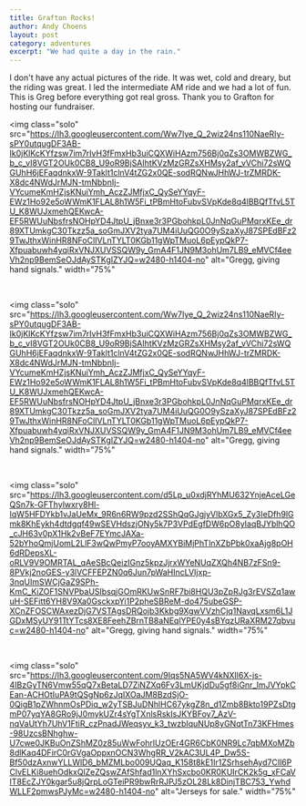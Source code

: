 ```yaml
---
title: Grafton Rocks!
author: Andy Choens
layout: post
category: adventures
excerpt: "We had quite a day in the rain."
---
```


I don't have any actual pictures of the ride. It was wet, cold and
dreary, but the riding was great. I led the intermediate AM ride and
we had a lot of fun. This is Greg before everything got real
gross. Thank you to Grafton for hosting our fundraiser.

<img
 class="solo"
 src="https://lh3.googleusercontent.com/Ww7Iye_Q_2wiz24ns110NaeRIy-sPY0utqugDF3AB-Ik0jKlKcKYfzsw7im7rIvH3fFmxHb3uiCQXWiHAzm756Bj0qZs3OMWBZWG_b_c_vI8VGT2OUk0CB8_U9oR9BjSAIhtKVzMzGRZsXHMsy2af_vVChi72sWQGUhH6jEFaqdnkxW-9Taklt1clnV4tZG2x0QE-sodRQNwJHhWJ-trZMRDK-X8dc4NWdJrMJN-tmNbbnIj-VYcumeKmHZjsKNuiYmh_AczZJMfjxC_QySeYYqyF-EWz1Ho92e5oWWmK1FLAL8h1W5Fi_tPBmHtoFubvSVpKde8q4lBBQfTfvL5TU_K8WUJxmehQEKwcA-EF5RWUuNbsfrsNOHpYD4JtpU_jBnxe3r3PGbohkpL0JnNqGuPMqrxKEe_dr89XTUmkgC30Tkzz5a_soGmJXV2tya7UM4iUuQG0O9ySzaXyJ87SPEdBFz29TwJthxWinHR8NFoClIVLnTYLT0KGb11gWpTMuoL6pEypQkP7-Xfpuabuwh4yqiRxVNJXUVSSQW9y_GmA4F1JN9M3ohUm7LB9_eMVCf4eeVh2np9BemSeOJdAySTKgIZYJQ=w2480-h1404-no"
 alt="Gregg, giving hand signals."
 width="75%"
>

<br />

<img
 class="solo"
 src="https://lh3.googleusercontent.com/Ww7Iye_Q_2wiz24ns110NaeRIy-sPY0utqugDF3AB-Ik0jKlKcKYfzsw7im7rIvH3fFmxHb3uiCQXWiHAzm756Bj0qZs3OMWBZWG_b_c_vI8VGT2OUk0CB8_U9oR9BjSAIhtKVzMzGRZsXHMsy2af_vVChi72sWQGUhH6jEFaqdnkxW-9Taklt1clnV4tZG2x0QE-sodRQNwJHhWJ-trZMRDK-X8dc4NWdJrMJN-tmNbbnIj-VYcumeKmHZjsKNuiYmh_AczZJMfjxC_QySeYYqyF-EWz1Ho92e5oWWmK1FLAL8h1W5Fi_tPBmHtoFubvSVpKde8q4lBBQfTfvL5TU_K8WUJxmehQEKwcA-EF5RWUuNbsfrsNOHpYD4JtpU_jBnxe3r3PGbohkpL0JnNqGuPMqrxKEe_dr89XTUmkgC30Tkzz5a_soGmJXV2tya7UM4iUuQG0O9ySzaXyJ87SPEdBFz29TwJthxWinHR8NFoClIVLnTYLT0KGb11gWpTMuoL6pEypQkP7-Xfpuabuwh4yqiRxVNJXUVSSQW9y_GmA4F1JN9M3ohUm7LB9_eMVCf4eeVh2np9BemSeOJdAySTKgIZYJQ=w2480-h1404-no"
 alt="Gregg, giving hand signals."
 width="75%"
>

<br />

<img
 class="solo"
 src="https://lh3.googleusercontent.com/d5Lp_u0xdjRYhMU632YnjeAceLGeQSn7k-GFThylwxry8Hl-IqW5HFDYkb1vJaUeMx_9R6n6RW9pzd2SShQqGJgjyVlbXGx5_Zy3IeDfh9lGmk8KhEykh4dtdgqf49wSEVHdszjONy5k7P3VPdEgfDW6pO8yIaqBJYblhQO_cJH63v0pX1Hk2vBeF7EYmcJAXa-52bYhoQmjUomL2LlF3wQwPmyP7ooyAMXYBiMjPhTlnXZbPbk0xaAjg8pOH6dRDepsXL-oRLV9V9OMRTAL_qAeSBcQeizIGnz5kpzJjrxWYeNUqZXQh4NB7zFSn9-8PVkj2noGES-y3lVCFFEPZN0q6Jun7pWaHIncLVIjxp-3nqUImSWCjGaZ9SPh-KmC_KiZOF1SNVPbaUSIbsqjGOmRKUwSnRF7bi8HQU3pZpRJg3rEVSZq1awuH-SEFitt6YH8V9Xa0GsckxpYi1P2pheSBReM-do475ubeGSP-XCnZFOSCWAxezDjG7VSTAgsDRQojb3Kkbg9XgwVVzhCjq1NavqLxsm6L1JGDxMSyUY91TtYTcs8XE8FeehZBrnTB8aNEqlYPE0y4sBYqzURaXRM27qbvuc=w2480-h1404-no"
 alt="Gregg, giving hand signals."
 width="75%"
>

<br />

<img
 class="solo"
 src="https://lh3.googleusercontent.com/9Iqs5NA5WV4kNXIl6X-js-4IBzGyTN6Vmw55qQ7xBetaLD7ZiNZXq6Fv3LmUKjdDu5gf8iGnr_lmJVYpkCEan-ACHOtIuPA9tQSgNp6zJqIXOaJM8BzdSjO-0QigB1pZWhnmOsPDiq_w2yTSBJuDNhlHC67ykgZ8n_d1Zmb8Bkto19PZsDtgmP07yqYA8GRo9jJ0mykUZr4sYgTXnlsRskIsJKYBFoy7_AzV-nqVaUtYh7UhV1FtiR_czPnadJWeqsyv_k3_twzbIquNUp8yGNqtTn73KFHmes-98UzcsBNhghw-U7cwe0JKBuOnZShMZ0z85uWwFohrlUzOEr4GR6CbK0NR9Lc7qbMXoMZb8dlKaq4DFirC0rGVgaOppxnOCN3WhgRR_V2kAC3UL4P_Dw5S-Bf50dzAxnwYLLWlD6_bMZMLbo009UQaq_K158t8kE1Ir1ZSrhsehAyd7CIl6PClvELKi8uehOdkxQlZeZQswZAfShfad1lnXYhSxcbo0KR0KUIrCK2k5g_xFCaVIT8EcZJY0kgar5u8jQrpLoGTeiPR9bwRrRJPJ5zOL28Lk8DinjTBC753_YwhdWLLF2pmwsPJyMc=w2480-h1404-no"
 alt="Jerseys for sale."
 width="75%"
>

